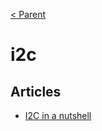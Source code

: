[< Parent](./Readme.md)

# i2c

## Articles

- [I2C in a nutshell](https://interrupt.memfault.com/blog/i2c-in-a-nutshell)
